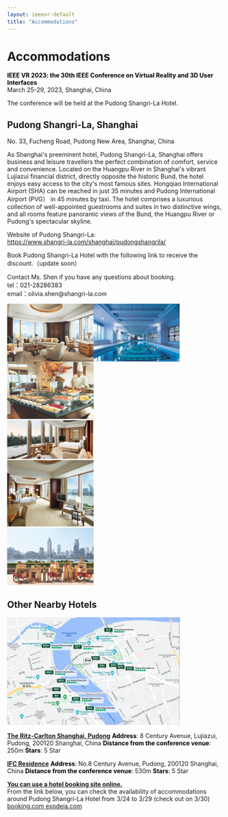 ```yaml
---
layout: ieeevr-default
title: "Accommodations"
---
```


<div>
    <h1>Accommodations</h1>
    <p>
        <strong style="color: black">IEEE VR 2023: the 30th IEEE Conference on Virtual Reality and 3D User Interfaces </strong>
        <br>
        March 25-29, 2023, Shanghai, China
        <br>
    </p>
    <p>
        The conference will be held at the Pudong Shangri-La Hotel. 
    </p>
    <h2>
        Pudong Shangri-La, Shanghai
    </h2>
    <p>
        No. 33, Fucheng Road, Pudong New Area, Shanghai, China
    </p>
    <p>
        As Shanghai's preeminent hotel, Pudong Shangri-La, Shanghai offers business and leisure travellers the perfect combination of comfort, service and convenience. Located on the Huangpu River in Shanghai's vibrant Lujiazui financial district, directly opposite the historic Bund, the hotel enjoys easy access to the city's most famous sites. Hongqiao International Airport (SHA) can be reached in just 35 minutes and Pudong International Airport (PVG） in 45 minutes by taxi. The hotel comprises a luxurious collection of well-appointed guestrooms and suites in two distinctive wings, and all rooms feature panoramic views of the Bund, the Huangpu River or Pudong's spectacular skyline.
    </p>
    <p>
        Website of Pudong Shangri-La:<br>
        <a href = "https://www.shangri-la.com/shanghai/pudongshangrila/">https://www.shangri-la.com/shanghai/pudongshangrila/</a>
    </p>
    <p>
        Book Pudong Shangri-La Hotel with the following link to receive the discount.（update soon）
    </p>
    <p>
        Contact Ms. Shen if you have any questions about booking.<br>
        tel：021-28286383<br>
        email：olivia.shen@shangri-la.com<br>
    </p>
    <div style="width: 80%">
        <div style="width: 100%;display: flex;flex-direction: row;" >
            <img src="../../assets/images/attend/accommodation/image1.png" alt="The hotel’s grand room1" style="max-width: 50%"/>
            <img src="../../assets/images/attend/accommodation/image2.png" alt="The hotel’s grand room2" style="max-width: 50%"/>
        </div>
        <div style="width: 100%">
            <img src="../../assets/images/attend/accommodation/image3.png" alt="The hotel’s grand room3" style="max-width: 50%"/>
            <img src="../../assets/images/attend/accommodation/image4.png" alt="The hotel’s grand room4" style="max-width: 50%"/>
        </div>
        <div style="width: 100%">
            <img src="../../assets/images/attend/accommodation/image5.png" alt="The hotel’s grand room5" style="max-width: 50%"/>
            <img src="../../assets/images/attend/accommodation/image6.png" alt="The hotel’s grand room6" style="max-width: 50%"/>
        </div>
    </div>
    <h2>
        Other Nearby Hotels
    </h2>
    <img src="../../assets/images/attend/accommodation/image.png" alt="Metro" style="width: 80%">
    <p>
        <strong style="text-decoration:underline">The Ritz-Carlton Shanghai, Pudong</strong>
        <strong style="color: black">Address</strong>: 8 Century Avenue, Lujiazui, Pudong, 200120 Shanghai, China 
        <strong style="color: black">Distance from the conference venue</strong>: 250m
        <strong style="color: black">Stars</strong>: 5 Star
    </p>
    <p>
        <strong style="text-decoration:underline">IFC Residence</strong>
        <strong style="color: black">Address</strong>: No.8 Century Avenue, Pudong, 200120 Shanghai, China 
        <strong style="color: black">Distance from the conference venue</strong>: 530m
        <strong style="color: black">Stars</strong>: 5 Star
    </p>
    <p>
        <strong style="text-decoration:underline">You can use a hotel booking site online.</strong><br>
        From the link below, you can check the availability of accommodations around Pudong Shangri-La Hotel from 3/24 to 3/29 (check out on 3/30)
        <a href = "https://www.booking.com/hotel/cn/pudong-shangri-la.html?aid=304142&label=gen173nr-1FCAEoggI46AdIM1gEaGKIAQGYARW4AQfIAQ3YAQHoAQH4AQuIAgGoAgO4AqG87p4GwAIB0gIkNWU0NGVjYmMtMmRjMy00ZmQxLThiM2YtYjY1ODA5Zjc5MmE52AIG4AIB&sid=64e80a742c14b42b6551aeb1a6c7f163&\atlas_src=sr_iw_btn%3Bcheckin%3D2023-03-25%3Bcheckout%3D2023-03-29%3Bdest_id%3D0%3Bdist%3D0%3Bgroup_adults%3D1%3Bgroup_children%3D0%3Bhighlighted_blocks%3D18142209_189756224_2_2_0%3Bno_rooms%3D1%3Broom1%3DA%3Bsb_price_type%3Dtotal%3Btype%3Dtotal%3Bucfs%3D1&lang=en-us&soz=1&lang_changed=1">booking.com
        </a>
        <a href = "https://www.expedia.com/Shanghai-Hotels-Pudong-Shangri-La.h124595.Hotel-Information?chkin=2023-02-02&chkout=2023-02-08&x_pwa=1&rfrr=HSR&pwa_ts=1675337406837&referrerUrl=aHR0cHM6Ly93d3cuZXhwZWRpYS5jb20vSG90ZWwtU2VhcmNo&useRewards=false&rm1=a1&regionId=3145&destination=Shanghai%2C+China&destType=MARKET&neighborhoodId=6130137&selected=124595&sort=RECOMMENDED&top_dp=166&top_cur=USD&userIntent=&selectedRoomType=202151678&selectedRatePlan=222190788">expdeia.com
        </a>
    </p>
</div>